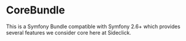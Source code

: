 # CoreBundle
This is a Symfony Bundle compatible with Symfony 2.6+ which provides several features we 
consider core here at Sideclick.
